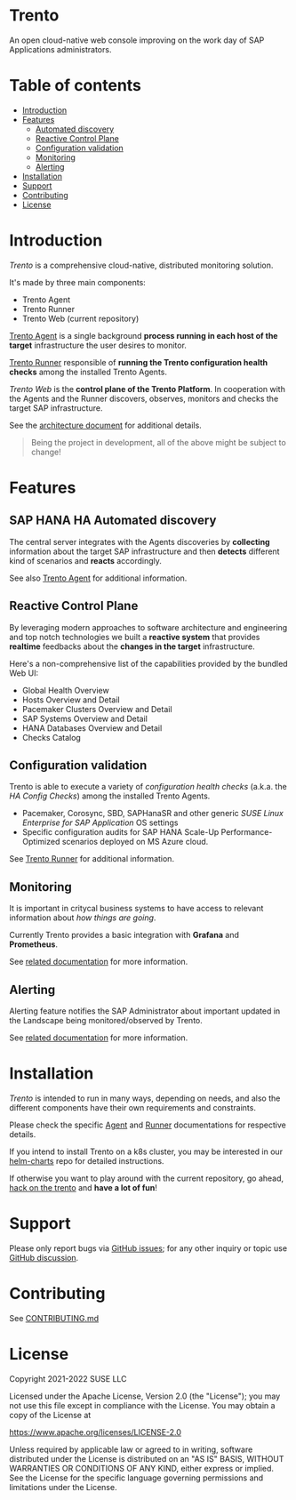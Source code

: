 # Trento

An open cloud-native web console improving on the work day of SAP Applications administrators.

# Table of contents

- [Introduction](#introduction)
- [Features](#features)
  - [Automated discovery](#sap-hana-ha-automated-discovery)
  - [Reactive Control Plane](#reactive-control-plane)
  - [Configuration validation](#configuration-validation)
  - [Monitoring](#monitoring)
  - [Alerting](#alerting)
- [Installation](#installation)
- [Support](#support)
- [Contributing](#contributing)
- [License](#license)

# Introduction

_Trento_ is a comprehensive cloud-native, distributed monitoring solution.

It's made by three main components:

- Trento Agent
- Trento Runner
- Trento Web (current repository)

[Trento Agent](https://github.com/trento-project/agent) is a single background **process running in each host of the target** infrastructure the user desires to monitor.

[Trento Runner](https://github.com/trento-project/runner) responsible of **running the Trento configuration health checks** among the installed Trento Agents.

_Trento Web_ is the **control plane of the Trento Platform**.
In cooperation with the Agents and the Runner discovers, observes, monitors and checks the target SAP infrastructure.

See the [architecture document](./docs/architecture/trento-architecture.md) for additional details.

> Being the project in development, all of the above might be subject to change!

# Features
## SAP HANA HA Automated discovery

The central server integrates with the Agents discoveries by **collecting** information about the target SAP infrastructure and then **detects** different kind of scenarios and **reacts** accordingly.

See also [Trento Agent](https://github.com/trento-project/agent) for additional information.
## Reactive Control Plane

By leveraging modern approaches to software architecture and engineering and top notch technologies we built a **reactive system** that provides **realtime** feedbacks about the **changes in the target** infrastructure.

Here's a non-comprehensive list of the capabilities provided by the bundled Web UI:

- Global Health Overview
- Hosts Overview and Detail
- Pacemaker Clusters Overview and Detail
- SAP Systems Overview and Detail
- HANA Databases Overview and Detail 
- Checks Catalog
## Configuration validation

Trento is able to execute a variety of *configuration health checks* (a.k.a. the _HA Config Checks_) among the installed Trento Agents.

- Pacemaker, Corosync, SBD, SAPHanaSR and other generic _SUSE Linux Enterprise for SAP Application_ OS settings
- Specific configuration audits for SAP HANA Scale-Up Performance-Optimized scenarios deployed on MS Azure cloud.

See [Trento Runner](https://github.com/trento-project/runner) for additional information.

## Monitoring
It is important in critycal business systems to have access to relevant information about _how things are going_.

Currently Trento provides a basic integration with **Grafana** and **Prometheus**.

See [related documentation](./docs/monitoring/monitoring.md) for more information.

## Alerting
Alerting feature notifies the SAP Administrator about important updated in the Landscape being monitored/observed by Trento.

See [related documentation](./docs/alerting/alerting.md) for more information.

# Installation

_Trento_ is intended to run in many ways, depending on needs, and also the different components have their own requirements and constraints.

Please check the specific [Agent](https://github.com/trento-project/agent) and [Runner](https://github.com/trento-project/runner) documentations for respective details.

If you intend to install Trento on a k8s cluster, you may be interested in our [helm-charts](https://github.com/trento-project/helm-charts) repo for detailed instructions.

If otherwise you want to play around with the current repository, go ahead,  [hack on the trento](./docs/development/hack_on_the_trento.md) and **have a lot of fun**!

# Support

Please only report bugs via [GitHub issues](https://github.com/trento-project/web/issues);
for any other inquiry or topic use [GitHub discussion](https://github.com/trento-project/trento/discussions).

# Contributing

See [CONTRIBUTING.md](CONTRIBUTING.md)

# License

Copyright 2021-2022 SUSE LLC

Licensed under the Apache License, Version 2.0 (the "License"); you may not use
this file except in compliance with the License. You may obtain a copy of the
License at

https://www.apache.org/licenses/LICENSE-2.0

Unless required by applicable law or agreed to in writing, software distributed
under the License is distributed on an "AS IS" BASIS, WITHOUT WARRANTIES OR
CONDITIONS OF ANY KIND, either express or implied. See the License for the
specific language governing permissions and limitations under the License.